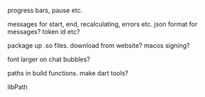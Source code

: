 progress bars, pause etc.

messages for start, end, recalculating, errors etc.
json format for messages? token id etc?

package up .so files. download from website? macos signing?

font larger on chat bubbles?

paths in build functions. make dart tools?

libPath
